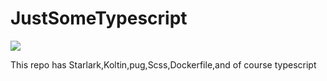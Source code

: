 # JustSomeTypescript

<img src="https://img.shields.io/badge/Tests%3A-Passing-brightgreen?style=for-the-badge"/>

This repo has Starlark,Koltin,pug,Scss,Dockerfile,and of course typescript
